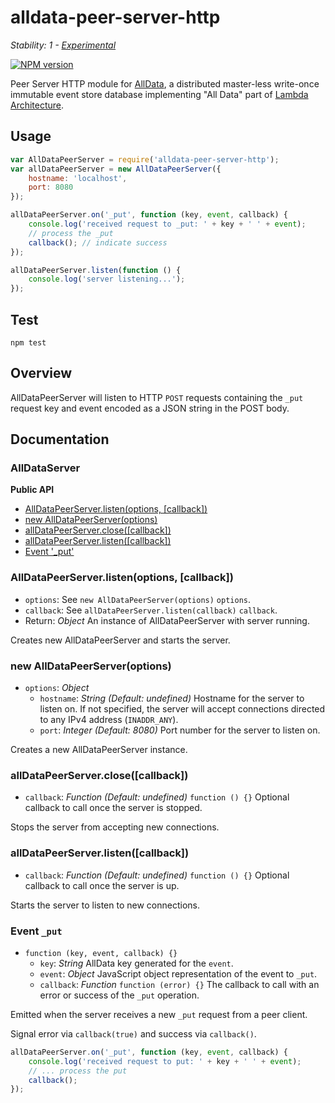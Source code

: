 # alldata-peer-server-http

_Stability: 1 - [Experimental](https://github.com/tristanls/stability-index#stability-1---experimental)_

[![NPM version](https://badge.fury.io/js/alldata-peer-server-http.png)](http://npmjs.org/package/alldata-peer-server-http)

Peer Server HTTP module for [AllData](https://github.com/tristanls/alldata), a distributed master-less write-once immutable event store database implementing "All Data" part of [Lambda Architecture](http://www.slideshare.net/nathanmarz/runaway-complexity-in-big-data-and-a-plan-to-stop-it).

## Usage

```javascript
var AllDataPeerServer = require('alldata-peer-server-http');
var allDataPeerServer = new AllDataPeerServer({
    hostname: 'localhost',
    port: 8080
});

allDataPeerServer.on('_put', function (key, event, callback) {
    console.log('received request to _put: ' + key + ' ' + event);
    // process the _put
    callback(); // indicate success
});

allDataPeerServer.listen(function () {
    console.log('server listening...'); 
});
```

## Test

    npm test

## Overview

AllDataPeerServer will listen to HTTP `POST` requests containing the `_put` request key and event encoded as a JSON string in the POST body.

## Documentation

### AllDataServer

**Public API**

  * [AllDataPeerServer.listen(options, \[callback\])](#alldatapeerserverlistenoptions-callback)
  * [new AllDataPeerServer(options)](#new-alldatapeerserveroptions)
  * [allDataPeerServer.close(\[callback\])](#alldatapeerserverclosecallback)
  * [allDataPeerServer.listen(\[callback\])](#alldatapeerserverlistencallback)
  * [Event '_put'](#event-_put)

### AllDataPeerServer.listen(options, [callback])

  * `options`: See `new AllDataPeerServer(options)` `options`.
  * `callback`: See `allDataPeerServer.listen(callback)` `callback`.
  * Return: _Object_ An instance of AllDataPeerServer with server running.

Creates new AllDataPeerServer and starts the server.

### new AllDataPeerServer(options)

  * `options`: _Object_
    * `hostname`: _String_ _(Default: undefined)_ Hostname for the server to listen on. If not specified, the server will accept connections directed to any IPv4 address (`INADDR_ANY`).
    * `port`: _Integer_ _(Default: 8080)_ Port number for the server to listen on.

Creates a new AllDataPeerServer instance.

### allDataPeerServer.close([callback])

  * `callback`: _Function_ _(Default: undefined)_ `function () {}` Optional callback to call once the server is stopped.

Stops the server from accepting new connections.

### allDataPeerServer.listen([callback])

  * `callback`: _Function_ _(Default: undefined)_ `function () {}` Optional callback to call once the server is up.

Starts the server to listen to new connections.

### Event `_put`

  * `function (key, event, callback) {}`
    * `key`: _String_ AllData key generated for the `event`.
    * `event`: _Object_ JavaScript object representation of the event to `_put`.
    * `callback`: _Function_ `function (error) {}` The callback to call with an error or success of the `_put` operation.

Emitted when the server receives a new `_put` request from a peer client.

Signal error via `callback(true)` and success via `callback()`.

```javascript
allDataPeerServer.on('_put', function (key, event, callback) {
    console.log('received request to put: ' + key + ' ' + event); 
    // ... process the put
    callback();
});
```